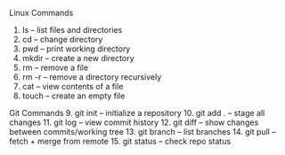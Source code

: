 Linux Commands
1. ls – list files and directories
2. cd <directory> – change directory
3. pwd – print working directory
4. mkdir <directory> – create a new directory
5. rm <file> – remove a file
6. rm -r <directory> – remove a directory recursively
7. cat <file> – view contents of a file
8. touch <file> – create an empty file

Git Commands
9. git init – initialize a repository
10. git add . – stage all changes
11. git log – view commit history
12. git diff – show changes between commits/working tree
13. git branch – list branches
14. git pull – fetch + merge from remote
15. git status – check repo status
